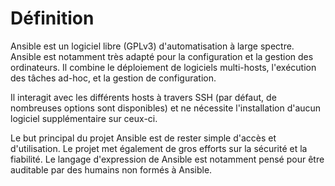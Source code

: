 # Définition

Ansible est un logiciel libre (GPLv3) d'automatisation à large spectre. Ansible est notamment très adapté 
pour la configuration et la gestion des ordinateurs. Il combine le déploiement de logiciels multi-hosts, 
l'exécution des tâches ad-hoc, et la gestion de configuration.

Il interagit avec les différents hosts à travers SSH (par défaut, de nombreuses options sont disponibles) 
et ne nécessite l'installation d'aucun logiciel supplémentaire sur ceux-ci.

Le but principal du projet Ansible est de rester simple d'accès et d'utilisation. Le projet met également de gros
efforts sur la sécurité et la fiabilité. Le langage d'expression de Ansible est notamment pensé pour être auditable 
par des humains non formés à Ansible.
